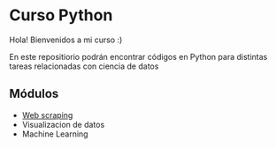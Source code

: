 # Curso Python
Hola! Bienvenidos a mi curso :)

En este repositiorio podrán encontrar códigos en Python para distintas tareas relacionadas con ciencia de datos

## Módulos

- [Web scraping](path%20with%20spaces/)
- Visualizacion de datos
- Machine Learning
